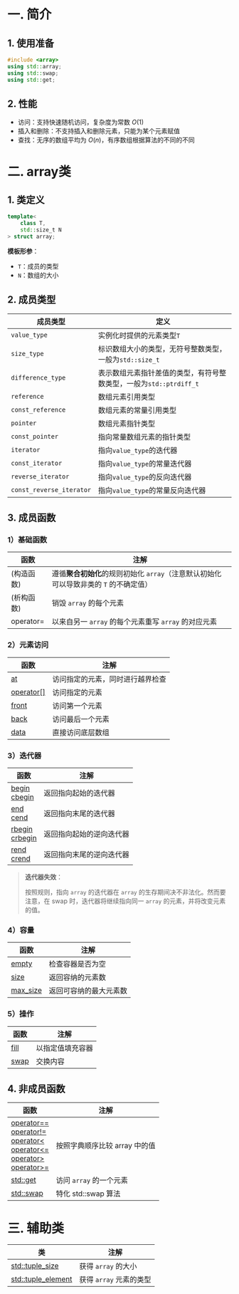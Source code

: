 # 一. 简介

## 1. 使用准备

```c++
#include <array>
using std::array;
using std::swap;
using std::get;
```



## 2. 性能

- 访问：支持快速随机访问，复杂度为常数 $O(1)$
- 插入和删除：不支持插入和删除元素，只能为某个元素赋值
- 查找：无序的数组平均为 $O(n)$，有序数组根据算法的不同的不同



# 二. array类

## 1. 类定义

```c++
template<
	class T,
	std::size_t N
> struct array;
```

**模板形参**：

- `T`：成员的类型
- `N`：数组的大小



## 2. 成员类型

| 成员类型                 | 定义                                                         |
| ------------------------ | ------------------------------------------------------------ |
| `value_type`             | 实例化时提供的元素类型`T`                                    |
| `size_type`              | 标识数组大小的类型，无符号整数类型，一般为`std::size_t`      |
| `difference_type`        | 表示数组元素指针差值的类型，有符号整数类型，一般为`std::ptrdiff_t` |
| `reference`              | 数组元素引用类型                                             |
| `const_reference`        | 数组元素的常量引用类型                                       |
| `pointer`                | 数组元素指针类型                                             |
| `const_pointer`          | 指向常量数组元素的指针类型                                   |
| `iterator`               | 指向`value_type`的迭代器                                     |
| `const_iterator`         | 指向`value_type`的常量迭代器                                 |
| `reverse_iterator`       | 指向`value_type`的反向迭代器                                 |
| `const_reverse_iterator` | 指向`value_type`的常量反向迭代器                             |



## 3. 成员函数

### 1）基础函数

| 函数       | 注解                                                         |
| ---------- | ------------------------------------------------------------ |
| (构造函数) | 遵循**聚合初始化**的规则初始化 `array`（注意默认初始化可以导致非类的 `T` 的不确定值） |
| (析构函数) | 销毁 `array` 的每个元素                                      |
| operator=  | 以来自另一 `array` 的每个元素重写 `array` 的对应元素         |



### 2）元素访问

| 函数                                                         | 注解                             |
| ------------------------------------------------------------ | -------------------------------- |
| [at](https://zh.cppreference.com/w/cpp/container/array/at)   | 访问指定的元素，同时进行越界检查 |
| [operator[]](https://zh.cppreference.com/w/cpp/container/array/operator_at) | 访问指定的元素                   |
| [front](https://zh.cppreference.com/w/cpp/container/array/front) | 访问第一个元素                   |
| [back](https://zh.cppreference.com/w/cpp/container/array/back) | 访问最后一个元素                 |
| [data](https://zh.cppreference.com/w/cpp/container/array/data) | 直接访问底层数组                 |



### 3）迭代器

| 函数                                                         | 注解                     |
| ------------------------------------------------------------ | ------------------------ |
| [begin<br />cbegin](https://zh.cppreference.com/w/cpp/container/array/begin) | 返回指向起始的迭代器     |
| [end<br />cend](https://zh.cppreference.com/w/cpp/container/array/end) | 返回指向末尾的迭代器     |
| [rbegin<br />crbegin](https://zh.cppreference.com/w/cpp/container/array/rbegin) | 返回指向起始的逆向迭代器 |
| [rend<br />crend](https://zh.cppreference.com/w/cpp/container/array/rend) | 返回指向末尾的逆向迭代器 |

> **迭代器失效**：
>
> 按照规则，指向 `array` 的迭代器在 `array` 的生存期间决不非法化。然而要注意，在 swap 时，迭代器将继续指向同一 `array` 的元素，并将改变元素的值。



### 4）容量

| 函数                                                         | 注解                   |
| ------------------------------------------------------------ | ---------------------- |
| [empty](https://zh.cppreference.com/w/cpp/container/array/empty) | 检查容器是否为空       |
| [size](https://zh.cppreference.com/w/cpp/container/array/size) | 返回容纳的元素数       |
| [max_size](https://zh.cppreference.com/w/cpp/container/array/max_size) | 返回可容纳的最大元素数 |



### 5）操作

| 函数                                                         | 注解             |
| ------------------------------------------------------------ | ---------------- |
| [fill](https://zh.cppreference.com/w/cpp/container/array/fill) | 以指定值填充容器 |
| [swap](https://zh.cppreference.com/w/cpp/container/array/swap) | 交换内容         |



## 4. 非成员函数

| 函数                                                         | 注解                          |
| ------------------------------------------------------------ | ----------------------------- |
| [operator==<br />operator!=<br />operator\<<br />operator\<=<br />operator\><br />operator\>=](https://zh.cppreference.com/w/cpp/container/array/operator_cmp) | 按照字典顺序比较 array 中的值 |
| [std::get](https://zh.cppreference.com/w/cpp/container/array/get) | 访问 `array` 的一个元素       |
| [std::swap](https://zh.cppreference.com/w/cpp/container/array/swap2) | 特化 std::swap 算法           |



# 三. 辅助类

| 类                                                           | 注解                    |
| ------------------------------------------------------------ | ----------------------- |
| [std::tuple_size](https://zh.cppreference.com/w/cpp/container/array/tuple_size) | 获得 `array` 的大小     |
| [std::tuple_element](https://zh.cppreference.com/w/cpp/container/array/tuple_element) | 获得 `array` 元素的类型 |

